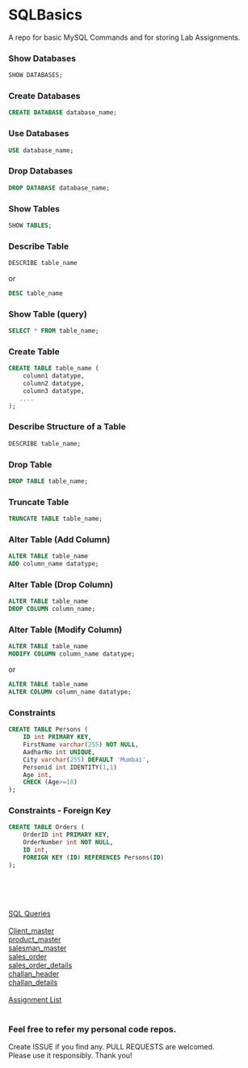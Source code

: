 # SQLBasics
A repo for basic MySQL Commands and for storing Lab Assignments.

### Show Databases

```sql
SHOW DATABASES;
```

### Create Databases

```sql
CREATE DATABASE database_name;
```

### Use Databases

```sql
USE database_name;
```


### Drop Databases

```sql
DROP DATABASE database_name;
```

### Show Tables
```sql
SHOW TABLES;
```

### Describe Table
```sql
DESCRIBE table_name
```
or
```sql
DESC table_name
```

### Show Table (query)
```sql
SELECT * FROM table_name;
```


### Create Table

```sql
CREATE TABLE table_name (
    column1 datatype,
    column2 datatype,
    column3 datatype,
   ....
);
```
### Describe Structure of a Table

```sql
DESCRIBE table_name;
```

### Drop Table

```sql
DROP TABLE table_name;
```

### Truncate Table

```sql
TRUNCATE TABLE table_name;
```

### Alter Table (Add Column)

```sql
ALTER TABLE table_name
ADD column_name datatype;
```

### Alter Table (Drop Column)

```sql
ALTER TABLE table_name
DROP COLUMN column_name;
```

### Alter Table (Modify Column)

```sql
ALTER TABLE table_name
MODIFY COLUMN column_name datatype;
```
or
```sql
ALTER TABLE table_name
ALTER COLUMN column_name datatype;
```


### Constraints

```sql
CREATE TABLE Persons (
    ID int PRIMARY KEY,
    FirstName varchar(255) NOT NULL,
    AadharNo int UNIQUE,
    City varchar(255) DEFAULT 'Mumbai',
    Personid int IDENTITY(1,1)
    Age int,
    CHECK (Age>=18)
);
```

### Constraints - Foreign Key

```sql
CREATE TABLE Orders (
    OrderID int PRIMARY KEY,
    OrderNumber int NOT NULL,
    ID int,
    FOREIGN KEY (ID) REFERENCES Persons(ID)
);
```

<br><br><br>

[SQL Queries](https://github.com/anxkhn/SQLBasics/tree/main/00-SQLQueries) <br><br>
[Client_master](https://github.com/anxkhn/SQLBasics/tree/main/01-Client_master) <br>
[product_master](https://github.com/anxkhn/SQLBasics/tree/main/02-product_master) <br>
[salesman_master](https://github.com/anxkhn/SQLBasics/tree/main/03-salesman_master) <br>
[sales_order](https://github.com/anxkhn/SQLBasics/tree/main/04-sales_order) <br>
[sales_order_details](https://github.com/anxkhn/SQLBasics/tree/main/05_sales_order_details) <br>
[challan_header](https://github.com/anxkhn/SQLBasics/tree/main/06-challan_header) <br>
[challan_details](https://github.com/anxkhn/SQLBasics/tree/main/07-challan_details) <br><br>
[Assignment List](https://github.com/anxkhn/SQLBasics/raw/main/SQL_LAB.pdf)
<br><br>

### Feel free to refer my personal code repos. 

Create ISSUE if you find any. PULL REQUESTS are welcomed. <br>
Please use it responsibly. Thank you!
